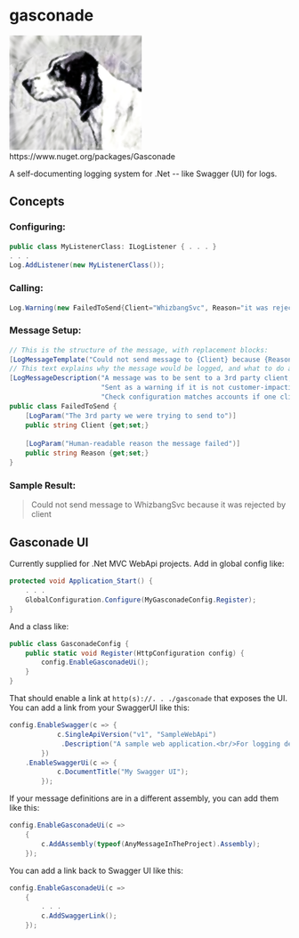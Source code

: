 # gasconade

<img src="https://github.com/i-e-b/gasconade/raw/master/icon.png"/>
https://www.nuget.org/packages/Gasconade

A self-documenting logging system for .Net -- like Swagger (UI) for logs.

Concepts
--------

### Configuring:
```csharp
public class MyListenerClass: ILogListener { . . . }
. . .
Log.AddListener(new MyListenerClass());
```

### Calling:
```csharp
Log.Warning(new FailedToSend{Client="WhizbangSvc", Reason="it was rejected by client"});
```

### Message Setup:
```csharp
// This is the structure of the message, with replacement blocks:
[LogMessageTemplate("Could not send message to {Client} because {Reason}")]
// This text explains why the message would be logged, and what to do about it -- to be used by an Operations team:
[LogMessageDescription("A message was to be sent to a 3rd party client, but a non-network error occured.",
                       "Sent as a warning if it is not customer-impacting, as an error otherwise.",
                       "Check configuration matches accounts if one client gets repeated errors.")]
public class FailedToSend {
    [LogParam("The 3rd party we were trying to send to")]
    public string Client {get;set;}

    [LogParam("Human-readable reason the message failed")]
    public string Reason {get;set;}
}
```

### Sample Result:
> Could not send message to WhizbangSvc because it was rejected by client

Gasconade UI
------------

Currently supplied for .Net MVC WebApi projects.
Add in global config like:
```csharp
protected void Application_Start() {
    . . .
    GlobalConfiguration.Configure(MyGasconadeConfig.Register);
}
```

And a class like:
```csharp
public class GasconadeConfig {
    public static void Register(HttpConfiguration config) {
        config.EnableGasconadeUi();
    }
}
```

That should enable a link at `http(s)://. . ./gasconade` that exposes the UI.
You can add a link from your SwaggerUI like this:

```csharp
config.EnableSwagger(c => {
            c.SingleApiVersion("v1", "SampleWebApi")
             .Description("A sample web application.<br/>For logging details, see " + GasconadeUi.Link("here"));
        })
    .EnableSwaggerUi(c => {
            c.DocumentTitle("My Swagger UI");
        });
```

If your message definitions are in a different assembly, you can add them like this:

```csharp
config.EnableGasconadeUi(c =>
    {
        c.AddAssembly(typeof(AnyMessageInTheProject).Assembly);
    });
```

You can add a link back to Swagger UI like this:

```csharp
config.EnableGasconadeUi(c =>
    {
        . . .
        c.AddSwaggerLink();
    });
```